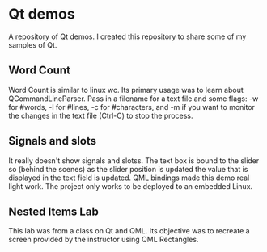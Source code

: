 # Qt demos

A repository of Qt demos. I created this repository to share some of my samples of Qt.

## Word Count

Word Count is similar to linux wc. Its primary usage was to learn about QCommandLineParser. Pass in a filename for a text file and some flags: -w for #words, -l for #lines, -c for #characters, and -m if you want to monitor the changes in the text file (Ctrl-C) to stop the process.

## Signals and slots

It really doesn't show signals and slotss. The text box is bound to the slider so (behind the scenes) as the slider position is updated the value that is displayed in the text field is updated. QML bindings made this demo real light work. The project only works to be deployed to an embedded Linux.

## Nested Items Lab

This lab was from a class on Qt and QML. Its objective was to recreate a screen provided by the instructor using QML Rectangles.

